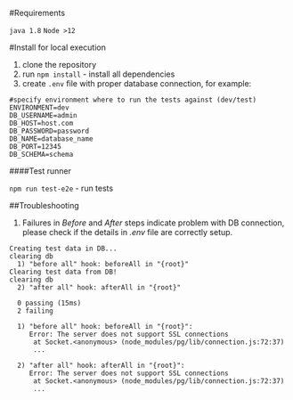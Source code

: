 #Requirements

```java 1.8```
```Node >12```

#Install for local execution
1. clone the repository
2. run ``npm install`` - install all dependencies
3. create ``.env`` file with proper database connection, for example:

```
#specify environment where to run the tests against (dev/test)
ENVIRONMENT=dev
DB_USERNAME=admin
DB_HOST=host.com
DB_PASSWORD=password
DB_NAME=database_name
DB_PORT=12345
DB_SCHEMA=schema
```

####Test runner

```npm run test-e2e``` - run tests

##Troubleshooting

1. Failures in *Before* and *After* steps indicate problem with DB connection, 
   please check if the details in *.env* file are correctly setup.
```
Creating test data in DB...
clearing db
  1) "before all" hook: beforeAll in "{root}"
Clearing test data from DB!
clearing db
  2) "after all" hook: afterAll in "{root}"

  0 passing (15ms)
  2 failing

  1) "before all" hook: beforeAll in "{root}":
     Error: The server does not support SSL connections
      at Socket.<anonymous> (node_modules/pg/lib/connection.js:72:37)
      ...

  2) "after all" hook: afterAll in "{root}":
     Error: The server does not support SSL connections
      at Socket.<anonymous> (node_modules/pg/lib/connection.js:72:37)
      ...
```


